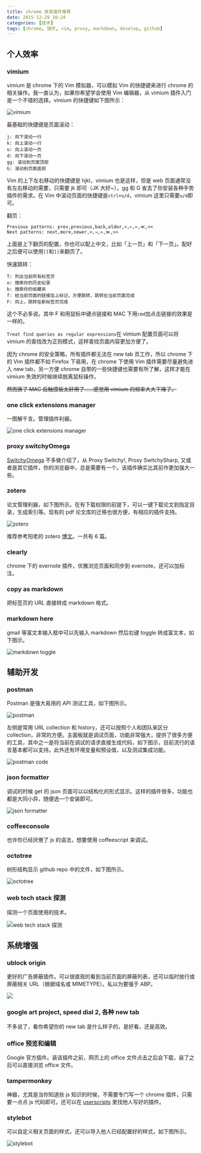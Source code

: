 ```yaml
---
title: chrome 效率插件推荐
date: 2015-12-29 10:24
categories: [技术]
tags: [chrome, 插件, vim, proxy, markdown, develop, github]
---
```


## 个人效率

### vimium

vimium 是 chrome 下的 Vim 模拟器，可以模拟 Vim 的快捷键来进行 chrome 的相关操作。我一直认为，如果你希望学会使用 Vim 编辑器，从 vimium 插件入门是一个不错的选择。vimium 的快捷键如下图所示：

![vimium](http://qiniu-wulfric.lufeihaidao.top/vimium.png)

最基础的快捷键是页面滚动：

```
j: 向下滚动一行
k: 向上滚动一行
u: 向上滚动一页
d: 向下滚动一页
gg: 滚动到页面顶部
G: 滚动到页面底部
```

Vim 的上下左右移动的快捷键是 hjkl，vimium 也是这样，但是 web 页面通常没有左右移动的需要，只需要 jk 即可（JK 大好~），gg 和 G 省去了你安装各种手势插件的需求。在 Vim 中滚动页面的快捷键是`ctrl+u/d`，vimium 这里只需要`u/d`即可。

翻页：

```
Previous patterns: prev,previous,back,older,<,←,«,≪,<<
Next patterns: next,more,newer,>,→,»,≫,>>
```

上面是上下翻页的配置，你也可以配上中文，比如「上一页」和「下一页」。配好之后便可以使用`[[`和`]]`来翻页了。

快速跳转：

```
T: 列出当前所有标签页
o: 搜索你的历史纪录
b: 搜索你的收藏夹
f: 给当前页面的链接加上标记，方便跳转，跳转在当前页面完成
F: 同上，跳转在新标签页完成
```

这个不必多说。其中 F 和用鼠标中键点链接和 MAC 下用`cmd`加点击链接的效果是一样的。

`Treat find queries as regular expressions`在 vimium 配置页面可以将 vimium 的查找改为正则模式，这样查找页面内容更加方便了。

因为 chrome 的安全策略，所有插件都无法在 new tab 页工作，所以 chrome 下的 Vim 插件都不如 Firefox 下易用，在 chrome 下使用 Vim 插件需要尽量避免进入 new tab，另一方便 chrome 自带的一些快捷键也需要有所了解，这样才能在 vimium 失效的时候继续脱离鼠标操作。

~~然而换了 MAC 后触摸板太好用了……感觉用 vimium 的频率大大下降了。~~


### one click extensions manager

一图解千言。管理插件利器。

![one click extensions manager](http://qiniu-wulfric.lufeihaidao.top/R-one-click-extension-manager.png)

### proxy switchyOmega

[SwitchyOmega](https://github.com/FelisCatus/SwitchyOmega) 不多做介绍了，从 Proxy Switchy!, Proxy SwitchySharp, 又或者是其它插件，你的浏览器中，总是需要有一个。该插件确实比其前作更加强大一些。

### zotero

论文管理利器，如下图所示。在有下载权限的前提下，可以一键下载论文到指定目录，生成索引等。现有的 pdf 论文库的迁移也很方便，有相应的插件支持。

![zotero](http://qiniu-wulfric.lufeihaidao.top/zotero.png "zotero.png")

推荐参考阳老的 zotero [博文](http://www.yangzhiping.com/tech/zotero1.html)。一共有 6 篇。

### clearly

chrome 下的 evernote 插件，优雅浏览页面和同步到 evernote，还可以加标注。

### copy as markdown

把标签页的 URL 直接转成 markdown 格式。

### markdown here

gmail 等富文本输入框中可以先输入 markdown 然后右键 toggle 转成富文本，如下图示。

![markdown toggle](http://qiniu-wulfric.lufeihaidao.top/markdown-toggle.png "markdown-toggle.png")

## 辅助开发

### postman

Postman 是强大易用的 API 测试工具，如下图所示。

![postman](http://qiniu-wulfric.lufeihaidao.top/postman.png "postman")

左侧是常用 URL collection 和 history，还可以按照个人和团队来区分 collection，非常的方便。主面板就是调试页面，功能非常强大，提供了很多方便的工具，其中之一是将当前在调试的请求直接生成代码，如下图示，目前流行的语言基本都可以支持。此外还有环境变量和预设值，以及测试集成功能。

![postman code](http://qiniu-wulfric.lufeihaidao.top/postman-code.png "postman-code.png")

### json formatter

调试的时候 get 的 json 页面可以以结构化的形式显示。这样的插件很多，功能也都是大同小异，随便选一个安装即可。

![json formatter](http://qiniu-wulfric.lufeihaidao.top/R-json-formatter.png "json formatter")

### coffeeconsole

也许你已经厌倦了 js 的语法，想要使用 coffeescript 来调试。

### octotree

树形结构显示 github repo 中的文件，如下图所示。

![octotree](http://qiniu-wulfric.lufeihaidao.top/R-octotree.png)

### web tech stack 探测

探测一个页面使用的技术。

![web tech stack 探测](http://qiniu-wulfric.lufeihaidao.top/R-web-tech-stack.png)

## 系统增强

### ublock origin

更好的广告屏蔽插件。可以很直观的看到当前页面的屏蔽列表，还可以临时放行或屏蔽相关 URL（根据域名或 MIMETYPE）。私以为要强于 ABP。

![](http://qiniu-wulfric.lufeihaidao.top/R-ublock-origin.png)

### google art project, speed dial 2, 各种 new tab

不多说了，看你希望你的 new tab 是什么样子的，是好看，还是高效。

### office 预览和编辑

Google 官方插件。装该插件之前，网页上的 office 文件点击之后会下载，装了之后可以直接浏览 office 文件。

### tampermonkey

神器，尤其是当你知道些 js 知识的时候，不需要专门写一个 chrome 插件，只需要一点点 js 代码即可。还可以在 [userscripts](https://greasyfork.org/) 里找他人写好的插件。

### stylebot

可以自定义相关页面的样式，还可以导入他人已经配置好的样式，如下图所示。

![stylebot](http://qiniu-wulfric.lufeihaidao.top/R-stylebot.png)